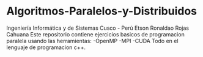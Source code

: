 # Algoritmos-Paralelos-y-Distribuidos
Ingeniería Informática y de Sistemas Cusco - Perú
Etson Ronaldao Rojas Cahuana 
Este repositorio contiene ejercicios basicos de programacion paralela usando las herramientas:
-OpenMP
-MPI
-CUDA
Todo en el lenguaje de programacion c++.

